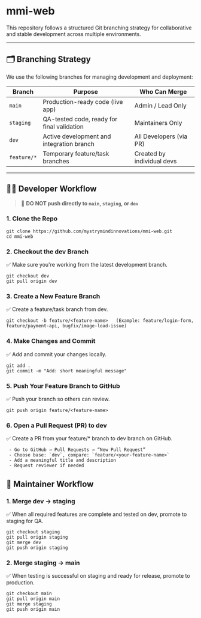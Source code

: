 # mmi-web

This repository follows a structured Git branching strategy for collaborative and stable development across multiple environments.

---

## 🗂️ Branching Strategy

We use the following branches for managing development and deployment:

| Branch       | Purpose                                      | Who Can Merge               |
|--------------|----------------------------------------------|-----------------------------|
| `main`       | Production-ready code (live app)             | Admin / Lead Only           |
| `staging`    | QA-tested code, ready for final validation   | Maintainers Only            |
| `dev`        | Active development and integration branch    | All Developers (via PR)     |
| `feature/*`  | Temporary feature/task branches              | Created by individual devs  |

---

## 🧑‍💻 Developer Workflow
> 🚫 **DO NOT push directly to `main`, `staging`, or `dev`**

### 1. Clone the Repo
```
git clone https://github.com/mystrymindinnovations/mmi-web.git
cd mmi-web
``` 

### 2. Checkout the dev Branch
✅ Make sure you're working from the latest development branch.
```
git checkout dev
git pull origin dev
```

### 3. Create a New Feature Branch
✅ Create a feature/task branch from dev.
```
git checkout -b feature/<feature-name>   (Example: feature/login-form, feature/payment-api, bugfix/image-load-issue)
```

### 4. Make Changes and Commit
✅ Add and commit your changes locally.
```
git add .
git commit -m "Add: short meaningful message"
```

### 5. Push Your Feature Branch to GitHub
✅ Push your branch so others can review.
```
git push origin feature/<feature-name>
```

### 6. Open a Pull Request (PR) to dev
✅ Create a PR from your feature/* branch to dev branch on GitHub.
```
 - Go to GitHub → Pull Requests → “New Pull Request”
 - Choose base: `dev`, compare: `feature/<your-feature-name>`
 - Add a meaningful title and description
 - Request reviewer if needed
```


## 🔄 Maintainer Workflow

### 1. Merge dev → staging
✅ When all required features are complete and tested on dev, promote to staging for QA.
```
git checkout staging
git pull origin staging
git merge dev
git push origin staging
```

### 2. Merge staging → main
✅ When testing is successful on staging and ready for release, promote to production.
```
git checkout main
git pull origin main
git merge staging
git push origin main
```
